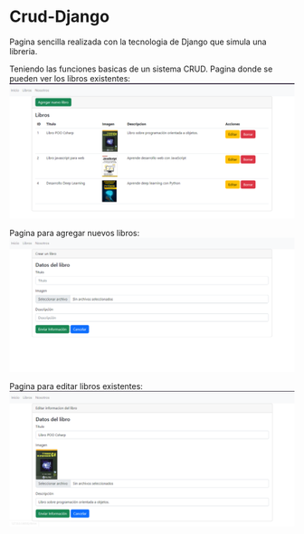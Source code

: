 # Crud-Django
Pagina sencilla realizada con la tecnologia de Django que simula una libreria.

Teniendo las funciones basicas de un sistema CRUD.
Pagina donde se pueden ver los libros existentes:
![Imagen de pagina de inicio](https://github.com/Juanch1313/Crud-Django/blob/master/Ejemplos/Inicio.png)

Pagina para agregar nuevos libros:
![Imagen de pagina para agregar libros](https://github.com/Juanch1313/Crud-Django/blob/master/Ejemplos/Agregar.png)

Pagina para editar libros existentes:
![Imagen para editar libros](https://github.com/Juanch1313/Crud-Django/blob/master/Ejemplos/Editar.png)
